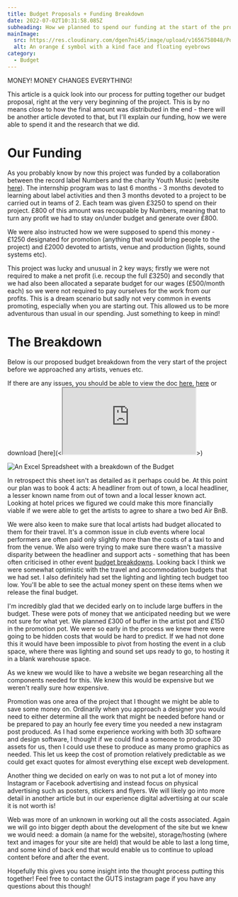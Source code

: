```yaml
---
title: Budget Proposals + Funding Breakdown
date: 2022-07-02T10:31:58.085Z
subheading: How we planned to spend our funding at the start of the project
mainImage:
  src: https://res.cloudinary.com/dgen7ni45/image/upload/v1656758048/Pound_Symbol_ovtb2r.png
  alt: An orange £ symbol with a kind face and floating eyebrows
category:
  - Budget
---
```

MONEY! MONEY CHANGES EVERYTHING!

This article is a quick look into our process for putting together our budget proposal, right at the very very beginning of the project. This is by no means close to how the final amount was distributed in the end - there will be another article devoted to that, but I'll explain our funding, how we were able to spend it and the research that we did.

# Our Funding

As you probably know by now this project was funded by a collaboration between the record label Numbers and the charity Youth Music (website [here](youthmusic.nmbrs.net)). The internship program was to last 6 months - 3 months devoted to learning about label activities and then 3 months devoted to a project to be carried out in teams of 2. Each team was given £3250 to spend on their project. £800 of this amount was recoupable by Numbers, meaning that to turn any profit we had to stay on/under budget and generate over £800.

We were also instructed how we were supposed to spend this money - £1250 designated for promotion (anything that would bring people to the project) and £2000 devoted to artists, venue and production (lights, sound systems etc).

This project was lucky and unusual in 2 key ways; firstly we were not required to make a net profit (i.e. recoup the full £3250) and secondly that we had also been allocated a separate budget for our wages (£500/month each) so we were not required to pay ourselves for the work from our profits.  This is a dream scenario but sadly not very common in events promoting, especially when you are starting out. This allowed us to be more adventurous than usual in our spending. Just something to keep in mind!

# The Breakdown

Below is our proposed budget breakdown from the very start of the project before we approached any artists, venues etc.

If there are any issues, you should be able to view the doc [here](https://docs.google.com/spreadsheets/d/e/2PACX-1vSaNOxuSvzbHC9ZypJlWPcI4Ldizygys4wTespc3oE1eix86CEydZLt_udMEkLpRBSa3XP3NWACx8dY/pubhtml), [here](https://drive.google.com/file/d/1TbJOTeEhX4_ombzt4OpawTy7xBOi_2GA/view?usp=sharing) or download [here](<<iframe src="https://docs.google.com/spreadsheets/d/e/2PACX-1vSaNOxuSvzbHC9ZypJlWPcI4Ldizygys4wTespc3oE1eix86CEydZLt_udMEkLpRBSa3XP3NWACx8dY/pubhtml?widget=true&amp;headers=false"></iframe>>)

![An Excel Spreadsheet with a breakdown of the Budget](https://res.cloudinary.com/dgen7ni45/image/upload/v1656766247/PUBLIC_-_GUTS_Budget_Proposal_urws11.png "Proposed budget breakdown from the start of the project.")

In retrospect this sheet isn't as detailed as it perhaps could be. At this point our plan was to book 4 acts: A headliner from out of town, a local headliner, a lesser known name from out of town and a local lesser known act. Looking at hotel prices we figured we could make this more financially viable if we were able to get the artists to agree to share a two bed Air BnB.

We were also keen to make sure that local artists had budget allocated to them for their travel. It's a common issue in club events where local performers are often paid only slightly more than the costs of a taxi to and from the venue. We also were trying to make sure there wasn't a massive disparity between the headliner and support acts - something that has been often criticised in other event [budget breakdowns](https://ra.co/features/3983). Looking back I think we were somewhat optimistic with the travel and accommodation budgets that we had set. I also definitely had set the lighting and lighting tech budget too low. You'll be able to see the actual money spent on these items when we release the final budget.

I'm incredibly glad that we decided early on to include large buffers in the budget. These were pots of money that we anticipated needing but we were not sure for what yet. We planned £300 of buffer in the artist pot and £150 in the promotion pot. We were so early in the process we knew there were going to be hidden costs that would be hard to predict. If we had not done this it would have been impossible to pivot from hosting the event in a club space, where there was lighting and sound set ups ready to go, to hosting it in a blank warehouse space.

As we knew we would like to have a website we began researching all the components needed for this. We knew this would be expensive but we weren't really sure how expensive.

Promotion was one area of the project that I thought we might be able to save some money on. Ordinarily when you approach a designer you would need to either determine all the work that might be needed before hand or be prepared to pay an hourly fee every time you needed a new instagram post produced. As I had some experience working with both 3D software and design software, I thought if we could find a someone to produce 3D assets for us, then I could use these to produce as many promo graphics as needed. This let us keep the cost of promotion relatively predictable as we could get exact quotes for almost everything else except web development.

Another thing we decided on early on was to not put a lot of money into Instagram or Facebook advertising and instead focus on physical advertising such as posters, stickers and flyers. We will likely go into more detail in another article but in our experience digital advertising at our scale it is not worth is! 

Web was more of an unknown in working out all the costs associated. Again we will go into bigger depth about the development of the site but we knew we would need: a domain (a name for the website), storage/hosting (where text and images for your site are held) that would be able to last a long time, and some kind of back end that would enable us to continue to upload content before and after the event.

Hopefully this gives you some insight into the thought process putting this together! Feel free to contact the GUTS instagram page if you have any questions about this though!